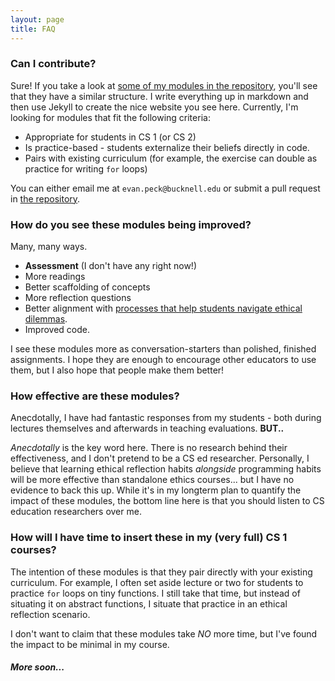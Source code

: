 ```yaml
---
layout: page
title: FAQ
---
```


### Can I contribute?  

Sure! If you take a look at [some of my modules in the repository](https://github.com/EthicalCS/ethicalcs.github.io/tree/master/modules), you'll see that they have a similar structure. I write everything up in markdown and then use Jekyll to create the nice website you see here. Currently, I'm looking for modules that fit the following criteria:

- Appropriate for students in CS 1 (or CS 2)
- Is practice-based - students externalize their beliefs directly in code.
- Pairs with existing curriculum (for example, the exercise can double as practice for writing `for` loops)

You can either email me at `evan.peck@bucknell.edu` or submit a pull request in [the repository](https://github.com/EthicalCS/ethicalcs.github.io).

### How do you see these modules being improved?

Many, many ways.

- **Assessment** (I don't have any right now!)
- More readings
- Better scaffolding of concepts
- More reflection questions
- Better alignment with [processes that help students navigate ethical dilemmas](https://www.scu.edu/ethics-in-technology-practice/).
- Improved code.

I see these modules more as conversation-starters than polished, finished assignments. I hope they are enough to encourage other educators to use them, but I also hope that people make them better!

### How effective are these modules?

Anecdotally, I have had fantastic responses from my students - both during lectures themselves and afterwards in teaching evaluations. **BUT..**

_Anecdotally_ is the key word here. There is no research behind their effectiveness, and I don't pretend to be a CS ed researcher. Personally, I believe that learning ethical reflection habits _alongside_ programming habits will be more effective than standalone ethics courses... but I have no evidence to back this up. While it's in my longterm plan to quantify the impact of these modules, the bottom line here is that you should listen to CS education researchers over me.


### How will I have time to insert these in my (very full) CS 1 courses?

The intention of these modules is that they pair directly with your existing curriculum. For example, I often set aside lecture or two for students to practice `for` loops on tiny functions. I still take that time, but instead of situating it on abstract functions, I situate that practice in an ethical reflection scenario.

I don't want to claim that these modules take _NO_ more time, but I've found the impact to be minimal in my course.

<!-- ### I'm uncomfortable with these discussions becoming political in nature...

Two responses

### Who even are you?

I'm  -->

#### _More soon..._
